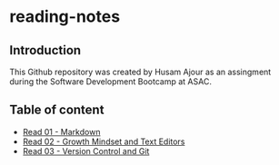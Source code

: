 # reading-notes

## Introduction

This Github repository was created by Husam Ajour as an assingment during the Software Development Bootcamp at ASAC.

## Table of content

- [Read 01 - Markdown](/reading-notes/Read-01)
- [Read 02 - Growth Mindset and Text Editors](/reading-notes/Read-02)
- [Read 03 - Version Control and Git](/reading-notes/Read-03)